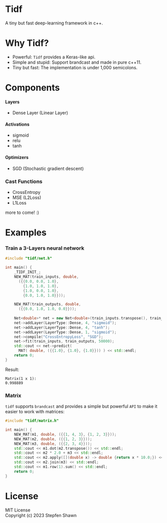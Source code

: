 # Tidf
A tiny but fast deep-learning framework in c++.  

# Why Tidf?
* Powerful: `Tidf` provides a Keras-like api.
* Simple and stupid: Support brandcast and made in pure c++11.
* Tiny but fast: The implementation is under 1,000 semicolons.

# Components
#### Layers
* Dense Layer (Linear Layer)

#### Activations
* sigmoid
* relu
* tanh

#### Optimizers
* SGD (Stochastic gradient descent)

### Cast Functions
* CrossEntropy
* MSE (L2Loss)
* L1Loss

more to come! :)

# Examples

### Train a 3-Layers neural network
```cpp
#include "tidf/net.h"

int main() {
    _TIDF_INIT_;
    NEW_MAT(train_inputs, double, 
      ({{0.0, 0.0, 1.0},
        {1.0, 1.0, 1.0},
        {1.0, 0.0, 1.0},
        {0.0, 1.0, 1.0}}));

    NEW_MAT(train_outputs, double,
      ({{0.0, 1.0, 1.0, 0.0}}));
    
    Net<double>* net = new Net<double>(train_inputs.transpose(), train_outputs);
    net->addLayer(LayerType::Dense, 4, "sigmoid");
    net->addLayer(LayerType::Dense, 4, "tanh");
    net->addLayer(LayerType::Dense, 1, "sigmoid");
    net->compile("CrossEntropyLoss", "SGD");
    net->fit(train_inputs, train_outputs, 50000);
    std::cout << net->predict(
      MAT( double, ({{1.0}, {1.0}, {1.0}})) ) << std::endl;
    return 0;
}
```
Result:  
```
Matrix(1 x 1):
0.998889
```

### Matrix
`tidf` supports `brandcast` and provides a simple but powerful `API` to make it easier to work with matrices:  
```cpp
#include "tidf/matrix.h"

int main() {
    NEW_MAT(m1, double, ({{1, 4, 3}, {1, 2, 3}}));
    NEW_MAT(m2, double, ({{1, 2, 3}}));
    NEW_MAT(m3, double, ({{2, 3, 4}}));
    std::cout << m1.dot(m2.transpose()) << std::endl;
    std::cout << m2 * 2.0 + m3 << std::endl;
    std::cout << m2.apply([](double x) -> double {return x * 10.0;}) << std::endl;
    std::cout << m2.join(m3) << std::endl;
    std::cout << m1.row(1).sum() << std::endl;
    return 0;
}
```
# License
MIT License  
Copyright (c) 2023 Stepfen Shawn